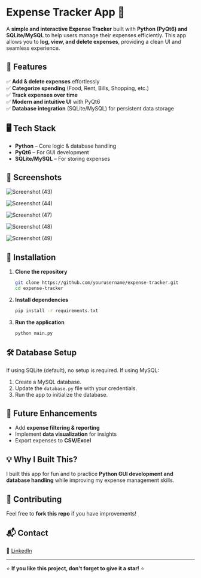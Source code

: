 # Expense Tracker App 🏦

A **simple and interactive Expense Tracker** built with **Python (PyQt6) and SQLite/MySQL** to help users manage their expenses efficiently. This app allows you to **log, view, and delete expenses**, providing a clean UI and seamless experience.

## 🚀 Features
✅ **Add & delete expenses** effortlessly  
✅ **Categorize spending** (Food, Rent, Bills, Shopping, etc.)  
✅ **Track expenses over time**  
✅ **Modern and intuitive UI** with PyQt6  
✅ **Database integration** (SQLite/MySQL) for persistent data storage  

## 🖥️ Tech Stack
- **Python** – Core logic & database handling
- **PyQt6** – For GUI development
- **SQLite/MySQL** – For storing expenses

## 📸 Screenshots
![Screenshot (43)](https://github.com/user-attachments/assets/a3a0e516-58d0-41fa-8327-210a70a761f0)

![Screenshot (44)](https://github.com/user-attachments/assets/237bb51f-0a23-45ef-8c18-575e90cd8bca)

![Screenshot (47)](https://github.com/user-attachments/assets/981efc61-86c2-4999-8f08-643abff06b1a)

![Screenshot (48)](https://github.com/user-attachments/assets/9bac6fbc-d0b5-45f2-8ef1-a505a1bc33c4)

![Screenshot (49)](https://github.com/user-attachments/assets/48e12f1e-71d8-4187-bcbb-d1322edf39b1)


## 🔧 Installation
1. **Clone the repository**
   ```bash
   git clone https://github.com/yourusername/expense-tracker.git
   cd expense-tracker
   ```
2. **Install dependencies**
   ```bash
   pip install -r requirements.txt
   ```
3. **Run the application**
   ```bash
   python main.py
   ```

## 🛠️ Database Setup
If using SQLite (default), no setup is required. If using MySQL:
1. Create a MySQL database.
2. Update the `database.py` file with your credentials.
3. Run the app to initialize the database.

## 🎯 Future Enhancements
- Add **expense filtering & reporting**
- Implement **data visualization** for insights
- Export expenses to **CSV/Excel**

## 💡 Why I Built This?
I built this app for fun and to practice **Python GUI development and database handling** while improving my expense management skills.

## 🤝 Contributing
Feel free to **fork this repo** if you have improvements!

## 📬 Contact
💼 [LinkedIn](https://www.linkedin.com/in/anuj-rathod-b59906230/)

---
⭐ **If you like this project, don't forget to give it a star!** ⭐
